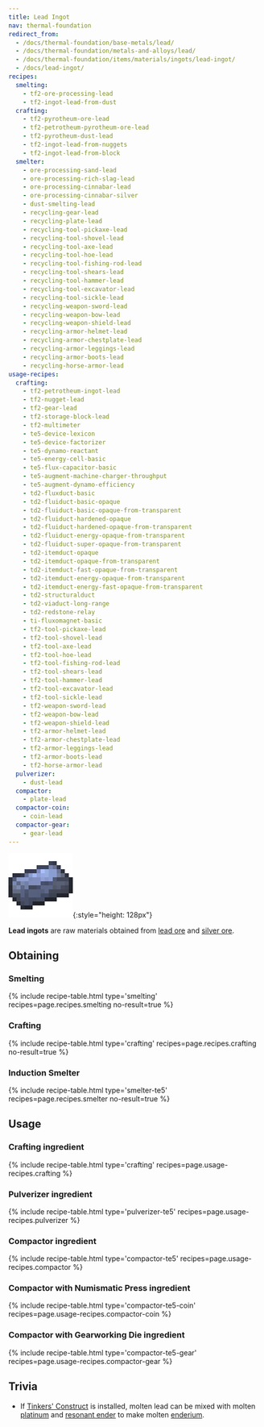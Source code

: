 ```yaml
---
title: Lead Ingot
nav: thermal-foundation
redirect_from:
  - /docs/thermal-foundation/base-metals/lead/
  - /docs/thermal-foundation/metals-and-alloys/lead/
  - /docs/thermal-foundation/items/materials/ingots/lead-ingot/
  - /docs/lead-ingot/
recipes:
  smelting:
    - tf2-ore-processing-lead
    - tf2-ingot-lead-from-dust
  crafting:
    - tf2-pyrotheum-ore-lead
    - tf2-petrotheum-pyrotheum-ore-lead
    - tf2-pyrotheum-dust-lead
    - tf2-ingot-lead-from-nuggets
    - tf2-ingot-lead-from-block
  smelter:
    - ore-processing-sand-lead
    - ore-processing-rich-slag-lead
    - ore-processing-cinnabar-lead
    - ore-processing-cinnabar-silver
    - dust-smelting-lead
    - recycling-gear-lead
    - recycling-plate-lead
    - recycling-tool-pickaxe-lead
    - recycling-tool-shovel-lead
    - recycling-tool-axe-lead
    - recycling-tool-hoe-lead
    - recycling-tool-fishing-rod-lead
    - recycling-tool-shears-lead
    - recycling-tool-hammer-lead
    - recycling-tool-excavator-lead
    - recycling-tool-sickle-lead
    - recycling-weapon-sword-lead
    - recycling-weapon-bow-lead
    - recycling-weapon-shield-lead
    - recycling-armor-helmet-lead
    - recycling-armor-chestplate-lead
    - recycling-armor-leggings-lead
    - recycling-armor-boots-lead
    - recycling-horse-armor-lead
usage-recipes:
  crafting:
    - tf2-petrotheum-ingot-lead
    - tf2-nugget-lead
    - tf2-gear-lead
    - tf2-storage-block-lead
    - tf2-multimeter
    - te5-device-lexicon
    - te5-device-factorizer
    - te5-dynamo-reactant
    - te5-energy-cell-basic
    - te5-flux-capacitor-basic
    - te5-augment-machine-charger-throughput
    - te5-augment-dynamo-efficiency
    - td2-fluxduct-basic
    - td2-fluiduct-basic-opaque
    - td2-fluiduct-basic-opaque-from-transparent
    - td2-fluiduct-hardened-opaque
    - td2-fluiduct-hardened-opaque-from-transparent
    - td2-fluiduct-energy-opaque-from-transparent
    - td2-fluiduct-super-opaque-from-transparent
    - td2-itemduct-opaque
    - td2-itemduct-opaque-from-transparent
    - td2-itemduct-fast-opaque-from-transparent
    - td2-itemduct-energy-opaque-from-transparent
    - td2-itemduct-energy-fast-opaque-from-transparent
    - td2-structuralduct
    - td2-viaduct-long-range
    - td2-redstone-relay
    - ti-fluxomagnet-basic
    - tf2-tool-pickaxe-lead
    - tf2-tool-shovel-lead
    - tf2-tool-axe-lead
    - tf2-tool-hoe-lead
    - tf2-tool-fishing-rod-lead
    - tf2-tool-shears-lead
    - tf2-tool-hammer-lead
    - tf2-tool-excavator-lead
    - tf2-tool-sickle-lead
    - tf2-weapon-sword-lead
    - tf2-weapon-bow-lead
    - tf2-weapon-shield-lead
    - tf2-armor-helmet-lead
    - tf2-armor-chestplate-lead
    - tf2-armor-leggings-lead
    - tf2-armor-boots-lead
    - tf2-horse-armor-lead
  pulverizer:
    - dust-lead
  compactor:
    - plate-lead
  compactor-coin:
    - coin-lead
  compactor-gear:
    - gear-lead
---
```


![Lead ingot](/assets/images/thermal-foundation/ingot-lead.png){:style="height: 128px"}


**Lead ingots** are raw materials obtained from [lead ore](/docs/thermal-foundation/lead-ore/) and
[silver ore](/docs/thermal-foundation/silver-ore/).


Obtaining
---------

### Smelting
{% include recipe-table.html type='smelting' recipes=page.recipes.smelting no-result=true %}

### Crafting
{% include recipe-table.html type='crafting' recipes=page.recipes.crafting no-result=true %}

### Induction Smelter
{% include recipe-table.html type='smelter-te5' recipes=page.recipes.smelter no-result=true %}


Usage
-----

### Crafting ingredient
{% include recipe-table.html type='crafting' recipes=page.usage-recipes.crafting %}

### Pulverizer ingredient
{% include recipe-table.html type='pulverizer-te5' recipes=page.usage-recipes.pulverizer %}

### Compactor ingredient
{% include recipe-table.html type='compactor-te5' recipes=page.usage-recipes.compactor %}

### Compactor with Numismatic Press ingredient
{% include recipe-table.html type='compactor-te5-coin' recipes=page.usage-recipes.compactor-coin %}

### Compactor with Gearworking Die ingredient
{% include recipe-table.html type='compactor-te5-gear' recipes=page.usage-recipes.compactor-gear %}


Trivia
------

* If [Tinkers'
  Construct](https://minecraft.curseforge.com/projects/tinkers-construct) is
  installed, molten lead can be mixed with molten
  [platinum](/docs/thermal-foundation/platinum-ingot/) and [resonant ender](/docs/thermal-foundation/resonant-ender/)
  to make molten [enderium](/docs/thermal-foundation/enderium-ingot/).
